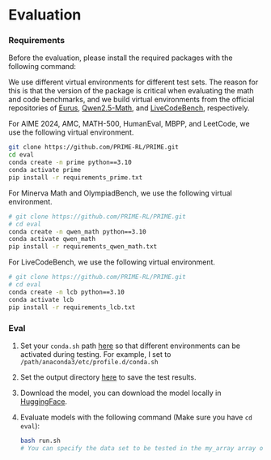 # Evaluation

### Requirements

Before the evaluation, please install the required packages with the following command:

We use different virtual environments for different test sets. The reason for this is that the version of the package is critical when evaluating the math and code benchmarks, and we build virtual environments from the official repositories of [Eurus](https://github.com/OpenBMB/Eurus), [Qwen2.5-Math](https://github.com/QwenLM/Qwen2.5-Math), and [LiveCodeBench](https://github.com/LiveCodeBench/LiveCodeBench), respectively.

For AIME 2024, AMC, MATH-500, HumanEval, MBPP, and LeetCode, we use the following virtual environment.

```bash
git clone https://github.com/PRIME-RL/PRIME.git
cd eval
conda create -n prime python==3.10
conda activate prime
pip install -r requirements_prime.txt
```

For Minerva Math and OlympiadBench, we use the following virtual environment.

```bash
# git clone https://github.com/PRIME-RL/PRIME.git
# cd eval
conda create -n qwen_math python==3.10
conda activate qwen_math
pip install -r requirements_qwen_math.txt
```

For LiveCodeBench, we use the following virtual environment.

```bash
# git clone https://github.com/PRIME-RL/PRIME.git
# cd eval
conda create -n lcb python==3.10
conda activate lcb
pip install -r requirements_lcb.txt
```

### Eval

1. Set your `conda.sh` path [here](https://github.com/wanghanbinpanda/PRIME/blob/1d44fe20062b77f384d760cde2208a0138b386b0/eval/run.sh#L2) so that different environments can be activated during testing. For example, I set to `/path/anaconda3/etc/profile.d/conda.sh`

2. Set the output directory [here](https://github.com/wanghanbinpanda/PRIME/blob/1d44fe20062b77f384d760cde2208a0138b386b0/eval/run.sh#L5) to save the test results.

3. Download the model, you can download the model locally in [HuggingFace](https://huggingface.co/PRIME-RL).

4. Evaluate models with the following command (Make sure you have `cd eval`):

   ```bash
   bash run.sh
   # You can specify the data set to be tested in the my_array array of the script.
   ```

